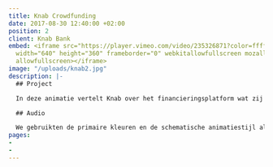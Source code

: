 ```yaml
---
title: Knab Crowdfunding
date: 2017-08-30 12:40:00 +02:00
position: 2
client: Knab Bank
embed: <iframe src="https://player.vimeo.com/video/235326871?color=ffffff&title=0&byline=0&portrait=0"
  width="640" height="360" frameborder="0" webkitallowfullscreen mozallowfullscreen
  allowfullscreen></iframe>
image: "/uploads/knab2.jpg"
description: |-
  ## Project

  In deze animatie vertelt Knab over het financieringsplatform wat zij hun klanten bieden, om crowdfunding voor ondernemers mogelijk te maken.

  ## Audio

  We gebruikten de primaire kleuren en de schematische animatiestijl als inspiratie voor ons sounddesign, om zo een passend palet aan kleurrijke, ronde sounds te creëren.
pages:
- 
- 
---
```


